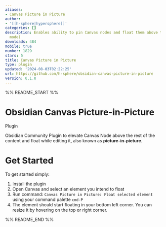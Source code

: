 ```yaml
---
aliases:
- Canvas Picture in Picture
author:
- '[[h-sphere|hypersphere]]'
categories: []
description: Enables ability to pin Canvas nodes and float them above the board (Picture-in-Picture
  mode)
downloads: 484
mobile: true
number: 1829
stars: 5
title: Canvas Picture in Picture
type: plugin
updated: '2024-08-03T02:22:25'
url: https://github.com/h-sphere/obsidian-canvas-picture-in-picture
version: 0.1.0
---
```


%% README_START %%

# Obsidian Canvas Picture-in-Picture 
 Plugin

Obsidian Community Plugin to elevate Canvas Node above the rest of the content and float while editing it, also known as **picture-in-picture**.

# Get Started
To get started simply:
1. Install the plugin
2. Open Canvas and select an element you intend to float
3. Run command: `Canvas Picture in Picture: Float selected element` using your command palette `cmd-P`
4. The element should start floating in your bottom left corner. You can resize it by hovering on the top or right corner.


%% README_END %%
